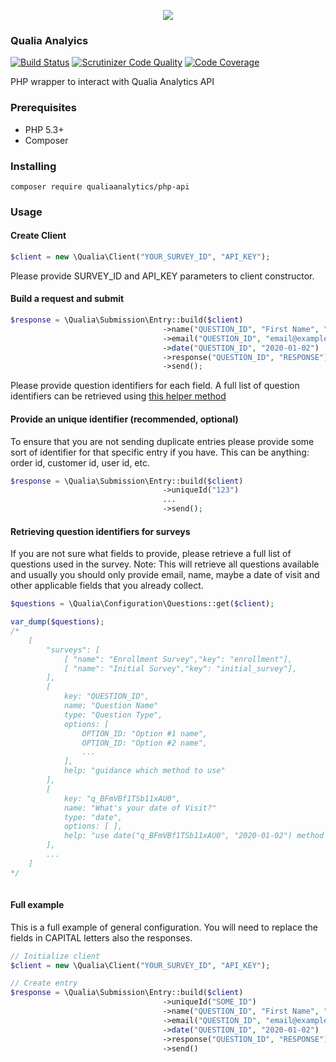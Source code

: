 
<p align="center"><img src="https://s3-eu-west-1.amazonaws.com/qa-survey-system/image-upload/PWT62RP7xsUfQpH9.png"></p>

### Qualia Analyics
[![Build Status](https://travis-ci.org/QualiaAnalytics/PHP-API.svg?branch=master)](http://travis-ci.org/QualiaAnalytics/PHP-API)
[![Scrutinizer Code Quality](https://scrutinizer-ci.com/g/QualiaAnalytics/PHP-API/badges/quality-score.png?b=master)](https://scrutinizer-ci.com/g/QualiaAnalytics/PHP-API/?branch=master)
[![Code Coverage](https://img.shields.io/scrutinizer/coverage/g/QualiaAnalytics/PHP-API/master.svg)](https://scrutinizer-ci.com/g/QualiaAnalytics/PHP-API/)

PHP wrapper to interact with Qualia Analytics API

### Prerequisites

* PHP 5.3+
* Composer

### Installing

```
composer require qualiaanalytics/php-api
```

### Usage

#### Create Client
```php
$client = new \Qualia\Client("YOUR_SURVEY_ID", "API_KEY");
```
Please provide SURVEY_ID and API_KEY parameters to client constructor.

#### Build a request and submit
```php
$response = \Qualia\Submission\Entry::build($client)
                                  ->name("QUESTION_ID", "First Name", "Last Name")
                                  ->email("QUESTION_ID", "email@example.com")
                                  ->date("QUESTION_ID", "2020-01-02")
                                  ->response("QUESTION_ID", "RESPONSE")
                                  ->send();
```
Please provide question identifiers for each field. A full list of question identifiers can be retrieved using [this helper method](#retrieving-question-identifiers-for-surveys)

#### Provide an unique identifier (recommended, optional)
To ensure that you are not sending duplicate entries please provide some sort of identifier for that specific entry if you have. This can be anything: order id, customer id, user id, etc. 
```php
$response = \Qualia\Submission\Entry::build($client)
                                  ->uniqueId("123")
                                  ...
                                  ->send();
```

#### Retrieving question identifiers for surveys
If you are not sure what fields to provide, please retrieve a full list of questions used in the survey. Note: This will retrieve all questions available and usually you should only provide email, name, maybe a date of visit and other applicable fields that you already collect.
```php
$questions = \Qualia\Configuration\Questions::get($client);

var_dump($questions);
/*
    [
        "surveys": [
            [ "name": "Enrollment Survey","key": "enrollment"],
            [ "name": "Initial Survey","key": "initial_survey"], 
        ],
        [
            key: "QUESTION_ID",
            name: "Question Name"
            type: "Question Type",
            options: [
                OPTION_ID: "Option #1 name",
                OPTION_ID: "Option #2 name",
                ...
            ],
            help: "guidance which method to use"
        ],
        [
            key: "q_BFmVBf1TSb11xAU0",
            name: "What's your date of Visit?"
            type: "date",
            options: [ ],
            help: "use date("q_BFmVBf1TSb11xAU0", "2020-01-02") method in API Client. Date Value must be provided in Y-m-d."
        ],
        ...
    ]
*/
                              
```

#### Full example
This is a full example of general configuration. You will need to replace the fields in CAPITAL letters also the responses.
```php
// Initialize client
$client = new \Qualia\Client("YOUR_SURVEY_ID", "API_KEY");

// Create entry
$response = \Qualia\Submission\Entry::build($client)
                                  ->uniqueId("SOME_ID")
                                  ->name("QUESTION_ID", "First Name", "Last Name")
                                  ->email("QUESTION_ID", "email@example.com")
                                  ->date("QUESTION_ID", "2020-01-02")
                                  ->response("QUESTION_ID", "RESPONSE")
                                  ->send()

```